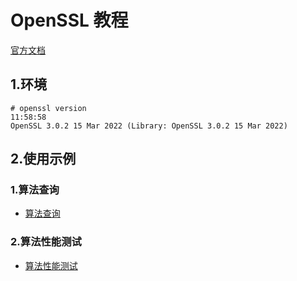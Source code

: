 # OpenSSL 教程

[官方文档](https://docs.openssl.org/master/man1/)

## 1.环境

```text
# openssl version                                                                                                                                                 11:58:58
OpenSSL 3.0.2 15 Mar 2022 (Library: OpenSSL 3.0.2 15 Mar 2022)
```

## 2.使用示例

### 1.算法查询

- [算法查询](./算法查询.md)

### 2.算法性能测试

- [算法性能测试](./算法性能测试.md)
